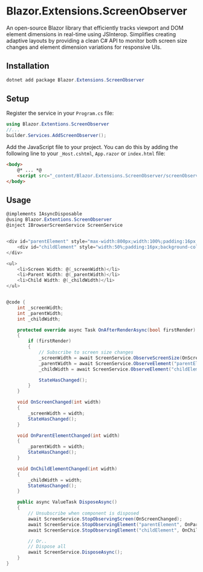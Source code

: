 ﻿# Blazor.Extensions.ScreenObserver

An open-source Blazor library that efficiently tracks viewport and DOM element dimensions in real-time using JSInterop. Simplifies creating adaptive layouts by providing a clean C# API to monitor both screen size changes and element dimension variations for responsive UIs.

## Installation

```csharp
dotnet add package Blazor.Extensions.ScreenObserver
```

## Setup

Register the service in your `Program.cs` file:
```csharp
using Blazor.Extentions.ScreenObserver
//...
builder.Services.AddScreenObserver();
```

Add the JavaScript file to your project. You can do this by adding the following line to your `_Host.cshtml`, `App.razor` or `index.html` file:
```html
<body>
    @* ... *@
    <script src="_content/Blazor.Extensions.ScreenObserver/screenObserver.js"></script>
</body>
```

## Usage

```csharp
@implements IAsyncDisposable
@using Blazor.Extentions.ScreenObserver
@inject IBrowserScreenService ScreenService


<div id="parentElement" style="max-width:800px;width:100%;padding:16px;background-color:red;">
    <div id="childElement" style="width:50%;padding:16px;background-color:blue;"></div>
</div>

<ul>
    <li>Screen Width: @(_screenWidth)</li>
    <li>Parent Width: @(_parentWidth)</li>
    <li>Child Width: @(_childWidth)</li>
</ul>


@code {
    int _screenWidth;
    int _parentWidth;
    int _childWidth;

    protected override async Task OnAfterRenderAsync(bool firstRender)
    {
        if (firstRender)
        {
            // Subscribe to screen size changes
            _screenWidth = await ScreenService.ObserveScreenSize(OnScreenChanged);
            _parentWidth = await ScreenService.ObserveElement("parentElement", OnParentElementChanged);
            _childWidth = await ScreenService.ObserveElement("childElement", OnChildElementChanged);

            StateHasChanged();
        }
    }

    void OnScreenChanged(int width)
    {
        _screenWidth = width;
        StateHasChanged();
    }

    void OnParentElementChanged(int width)
    {
        _parentWidth = width;
        StateHasChanged();
    }

    void OnChildElementChanged(int width)
    {
        _childWidth = width;
        StateHasChanged();
    }

    public async ValueTask DisposeAsync()
    {
        // Unsubscribe when component is disposed
        await ScreenService.StopObservingScreen(OnScreenChanged);
        await ScreenService.StopObservingElement("parentElement", OnParentElementChanged);
        await ScreenService.StopObservingElement("childElement", OnChildElementChanged);

        // Or..
        // Dispose all
        await ScreenService.DisposeAsync();
    }
}
```
